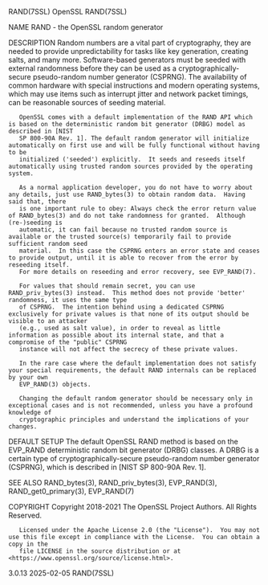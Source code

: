 RAND(7SSL)								    OpenSSL								    RAND(7SSL)

NAME
       RAND - the OpenSSL random generator

DESCRIPTION
       Random numbers are a vital part of cryptography, they are needed to provide unpredictability for tasks like key generation, creating salts, and many
       more.  Software-based generators must be seeded with external randomness before they can be used as a cryptographically-secure pseudo-random number
       generator (CSPRNG).  The availability of common hardware with special instructions and modern operating systems, which may use items such as interrupt
       jitter and network packet timings, can be reasonable sources of seeding material.

       OpenSSL comes with a default implementation of the RAND API which is based on the deterministic random bit generator (DRBG) model as described in [NIST
       SP 800-90A Rev. 1]. The default random generator will initialize automatically on first use and will be fully functional without having to be
       initialized ('seeded') explicitly.  It seeds and reseeds itself automatically using trusted random sources provided by the operating system.

       As a normal application developer, you do not have to worry about any details, just use RAND_bytes(3) to obtain random data.  Having said that, there
       is one important rule to obey: Always check the error return value of RAND_bytes(3) and do not take randomness for granted.  Although (re-)seeding is
       automatic, it can fail because no trusted random source is available or the trusted source(s) temporarily fail to provide sufficient random seed
       material.  In this case the CSPRNG enters an error state and ceases to provide output, until it is able to recover from the error by reseeding itself.
       For more details on reseeding and error recovery, see EVP_RAND(7).

       For values that should remain secret, you can use RAND_priv_bytes(3) instead.  This method does not provide 'better' randomness, it uses the same type
       of CSPRNG.  The intention behind using a dedicated CSPRNG exclusively for private values is that none of its output should be visible to an attacker
       (e.g., used as salt value), in order to reveal as little information as possible about its internal state, and that a compromise of the "public" CSPRNG
       instance will not affect the secrecy of these private values.

       In the rare case where the default implementation does not satisfy your special requirements, the default RAND internals can be replaced by your own
       EVP_RAND(3) objects.

       Changing the default random generator should be necessary only in exceptional cases and is not recommended, unless you have a profound knowledge of
       cryptographic principles and understand the implications of your changes.

DEFAULT SETUP
       The default OpenSSL RAND method is based on the EVP_RAND deterministic random bit generator (DRBG) classes.  A DRBG is a certain type of
       cryptographically-secure pseudo-random number generator (CSPRNG), which is described in [NIST SP 800-90A Rev. 1].

SEE ALSO
       RAND_bytes(3), RAND_priv_bytes(3), EVP_RAND(3), RAND_get0_primary(3), EVP_RAND(7)

COPYRIGHT
       Copyright 2018-2021 The OpenSSL Project Authors. All Rights Reserved.

       Licensed under the Apache License 2.0 (the "License").  You may not use this file except in compliance with the License.	 You can obtain a copy in the
       file LICENSE in the source distribution or at <https://www.openssl.org/source/license.html>.

3.0.13									  2025-02-05								    RAND(7SSL)
